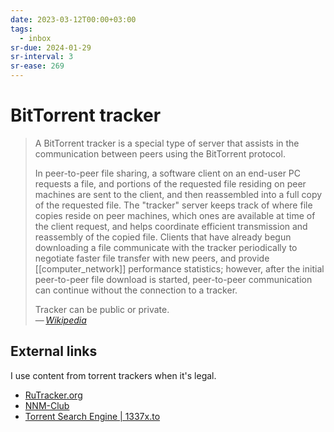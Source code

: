 ```yaml
---
date: 2023-03-12T00:00+03:00
tags:
  - inbox
sr-due: 2024-01-29
sr-interval: 3
sr-ease: 269
---
```


# BitTorrent tracker

> A BitTorrent tracker is a special type of server that assists in the
> communication between peers using the BitTorrent protocol.
>
> In peer-to-peer file sharing, a software client on an end-user PC requests a
> file, and portions of the requested file residing on peer machines are sent to
> the client, and then reassembled into a full copy of the requested file. The
> "tracker" server keeps track of where file copies reside on peer machines,
> which ones are available at time of the client request, and helps coordinate
> efficient transmission and reassembly of the copied file. Clients that have
> already begun downloading a file communicate with the tracker periodically to
> negotiate faster file transfer with new peers, and provide
> [[computer_network]] performance statistics; however, after the initial
> peer-to-peer file download is started, peer-to-peer communication can continue
> without the connection to a tracker.
>
> Tracker can be public or private.\
> — <cite>[Wikipedia](https://en.wikipedia.org/wiki/BitTorrent_tracker)</cite>

## External links

I use content from torrent trackers when it's legal.

- [RuTracker.org](https://rutracker.org/forum/index.php)
- [NNM-Club](https://nnmclub.to/)
- [Torrent Search Engine | 1337x.to](https://1337x.to/)

